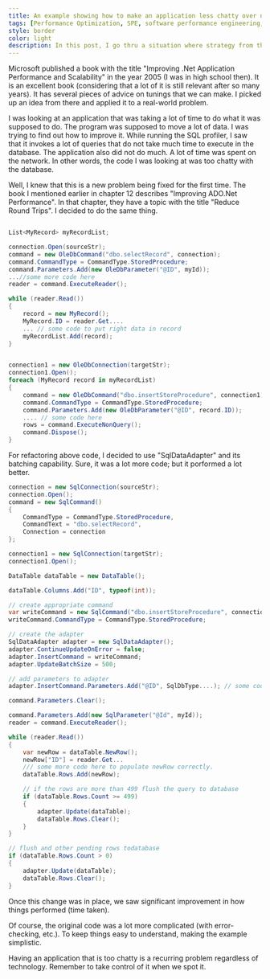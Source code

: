 ```yaml
---
title: An example showing how to make an application less chatty over network.
tags: [Performance Optimization, SPE, software performance engineering, .Net Application Performance]
style: border 
color: light 
description: In this post, I go thru a situation where strategy from the book "Improving .Net Application Performance and Scalability" helped change an application that was not performing well.
---
```


Microsoft published a book with the title "Improving .Net Application Performance and Scalability" in the year 2005 (I was in high school then). It is an excellent book (considering that a lot of it is still relevant after so many years). It has several pieces of advice on tunings that we can make. I picked up an idea from there and applied it to a real-world problem. 

I was looking at an application that was taking a lot of time to do what it was supposed to do. The program was supposed to move a lot of data. I was trying to find out how to improve it. While running the SQL profiler, I saw that it invokes a lot of queries that do not take much time to execute in the database. The application also did not do much. A lot of time was spent on the network. In other words, the code I was looking at was too chatty with the database. 

Well, I knew that this is a new problem being fixed for the first time. The book I mentioned earlier in chapter 12 describes "Improving ADO.Net Performance". In that chapter, they have a topic with the title "Reduce Round Trips". I decided to do the same thing. 


```csharp

List<MyRecord> myRecordList;

connection.Open(sourceStr);
command = new OleDbCommand("dbo.selectRecord", connection);
command.CommandType = CommandType.StoredProcedure;
command.Parameters.Add(new OleDbParameter("@ID", myId));
...//some more code here
reader = command.ExecuteReader();

while (reader.Read())
{
	record = new MyRecord();
	MyRecord.ID = reader.Get....
	... // some code to put right data in record
	myRecordList.Add(record);
}


connection1 = new OleDbConnection(targetStr);
connection1.Open();
foreach (MyRecord record in myRecordList)
{
	command = new OleDbCommand("dbo.insertStoreProcedure", connection1);
	command.CommandType = CommandType.StoredProcedure;
	command.Parameters.Add(new OleDbParameter("@ID", record.ID));
	.... // some code here
	rows = command.ExecuteNonQuery();
	command.Dispose();
}


```

For refactoring above code, I decided to use "SqlDataAdapter" and its batching capability. Sure, it was a lot more code; but it porformed a lot better. 

```csharp
connection = new SqlConnection(sourceStr);
connection.Open();
command = new SqlCommand()
{
	CommandType = CommandType.StoredProcedure,
	CommandText = "dbo.selectRecord",
	Connection = connection
};

connection1 = new SqlConnection(targetStr);
connection1.Open();

DataTable dataTable = new DataTable();

dataTable.Columns.Add("ID", typeof(int));

// create appropriate command
var writeCommand = new SqlCommand("dbo.insertStoreProcedure", connection1);
writeCommand.CommandType = CommandType.StoredProcedure;

// create the adapter
SqlDataAdapter adapter = new SqlDataAdapter();
adapter.ContinueUpdateOnError = false;
adapter.InsertCommand = writeCommand;
adapter.UpdateBatchSize = 500;

// add parameters to adapter
adapter.InsertCommand.Parameters.Add("@ID", SqlDbType....); // some code missing here

command.Parameters.Clear();

command.Parameters.Add(new SqlParameter("@Id", myId));
reader = command.ExecuteReader();

while (reader.Read())
{
	var newRow = dataTable.NewRow();
	newRow["ID"] = reader.Get...
	/// some more code here to populate newRow correctly.
	dataTable.Rows.Add(newRow);

	// if the rows are more than 499 flush the query to database
	if (dataTable.Rows.Count >= 499)
	{
		adapter.Update(dataTable);
		dataTable.Rows.Clear();
	}
}

// flush and other pending rows todatabase
if (dataTable.Rows.Count > 0)
{
	adapter.Update(dataTable);
	dataTable.Rows.Clear();
}


```
Once this change was in place, we saw significant improvement in how things performed (time taken).

Of course, the original code was a lot more complicated (with error-checking, etc.). To keep things easy to understand, making the example simplistic. 

Having an application that is too chatty is a recurring problem regardless of technology. Remember to take control of it when we spot it.